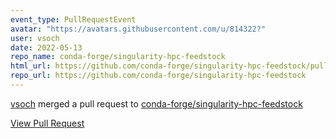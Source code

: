 ```yaml
---
event_type: PullRequestEvent
avatar: "https://avatars.githubusercontent.com/u/814322?"
user: vsoch
date: 2022-05-13
repo_name: conda-forge/singularity-hpc-feedstock
html_url: https://github.com/conda-forge/singularity-hpc-feedstock/pull/21
repo_url: https://github.com/conda-forge/singularity-hpc-feedstock
---
```


<a href='https://github.com/vsoch' target='_blank'>vsoch</a> merged a pull request to <a href='https://github.com/conda-forge/singularity-hpc-feedstock' target='_blank'>conda-forge/singularity-hpc-feedstock</a>

<a href='https://github.com/conda-forge/singularity-hpc-feedstock/pull/21' target='_blank'>View Pull Request</a>